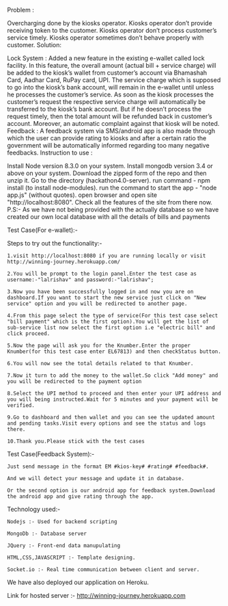 Problem :

Overcharging done by the kiosks operator.
Kiosks operator don’t provide receiving token to the customer.
Kiosks operator don’t process customer’s service timely.
Kiosks operator sometimes don’t behave properly with customer.
Solution:

Lock System : Added a new feature in the existing e-wallet called lock facility. In this feature, the overall amount (actual bill + service charge) will be added to the kiosk’s wallet from customer’s account via Bhamashah Card, Aadhar Card, RuPay card, UPI. The service charge which is supposed to go into the kiosk’s bank account, will remain in the e-wallet until unless he processes the customer’s service. As soon as the kiosk processes the customer’s request the respective service charge will automatically be transferred to the kiosk’s bank account. But if he doesn’t process the request timely, then the total amount will be refunded back in customer’s account. Moreover, an automatic complaint against that kiosk will be noted.
Feedback : A feedback system via SMS/android app is also made through which the user can provide rating to kiosks and after a certain ratio the government will be automatically informed regarding too many negative feedbacks.
Instruction to use :

Install Node version 8.3.0 on your system.
Install mongodb version 3.4 or above on your system.
Download the zipped form of the repo and then unzip it.
Go to the directory (hackathon4.0-server).
run command - npm install (to install node-modules).
run the command to start the app - "node app.js" (without quotes).
open browser and open site "http://localhost:8080".
Check all the features of the site from there now.
P.S:- As we have not being provided with the actually database so we have created our own local database with all the details of bills and payments

Test Case(For e-wallet):-

Steps to try out the functionality:-

	1.visit http://localhost:8080 if you are running locally or visit http://winning-journey.herokuapp.com/

	2.You will be prompt to the login panel.Enter the test case as username:-"lalrishav" and password:-"lalrishav";

	3.Now you have been successfully logged in and now you are on dashboard.If you want to start the new service just click on "New service" option and you will be redirected to another page.

	4.From this page select the type of service(For this test case select "bill payment" which is the first option).You will get the list of sub-service list now select the first option i.e "electric bill" and click proceed.

	5.Now the page will ask you for the Knumber.Enter the proper Knumber(for this test case enter EL67813) and then checkStatus button.

	6.You will now see the total details related to that Knumber.

	7.Now it turn to add the money to the wallet.So click "Add money" and you will be redirected to the payment option

	8.Select the UPI method to proceed and then enter your UPI address and you will being instructed.Wait for 5 minutes and your payment will be verified.

	9.Go to dashboard and then wallet and you can see the updated amount and pending tasks.Visit every options and see the status and logs there.

	10.Thank you.Please stick with the test cases

Test Case(Feedback System):-

	Just send message in the format EM #kios-key# #rating# #feedback#.

	And we will detect your message and update it in database.

	Or the second option is our android app for feedback system.Download the android app and give rating through the app.

Technology used:-  

	Nodejs :- Used for backend scripting

	MongoDb :- Database server

	JQuery :- Front-end data manupulating

	HTML,CSS,JAVASCRIPT :- Template designing.

	Socket.io :- Real time communication between client and server.

We have also deployed our application on Heroku.

Link for hosted server :- http://winning-journey.herokuapp.com

